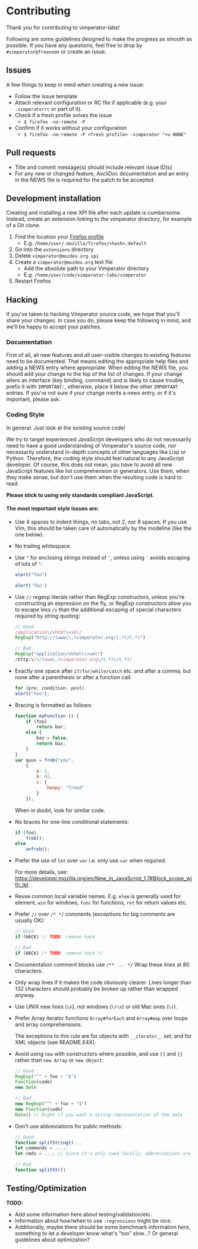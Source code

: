 Contributing
============

Thank you for contributing to vimperator-labs!

Following are some guidelines designed to make the progress as smooth as
possible. If you have any questions, feel free to drop by
`#vimperator@freenode` or create an issue.

Issues
------

A few things to keep in mind when creating a new issue:

- Follow the issue template
- Attach relevant configuration or RC file if applicable (e.g. your
  `.vimperatorrc` or part of it).
- Check if a fresh profile solves the issue
    - `$ firefox -no-remote -P`
- Confirm if it works without your configuration
    - `$ firefox -no-remote -P <fresh profile> -vimperator "+u NONE"`

Pull requests
-------------

- Title and commit message(s) should include relevant issue ID(s)
- For any new or changed feature, AsciiDoc documentation and an entry in the
  NEWS file is required for the patch to be accepted.

Development installation
------------------------

Creating and installing a new XPI file after each update is cumbersome.
Instead, create an extension linking to the vimperator directory, for example
of a Git clone.

1. Find the location your [Firefox profile](http://kb.mozillazine.org/Profile_folder_-_Firefox)
    - E.g. `/home/user/.mozilla/firefox/<hash>.default`
2. Go into the `extensions` directory
3. Delete `vimperator@mozdev.org.xpi`
4. Create a `vimperator@mozdev.org` text file
    - Add the absolute path to your Vimperator directory
    - E.g. `/home/user/code/vimperator-labs/vimperator`
5. Restart Firefox

Hacking
-------

If you've taken to hacking Vimperator source code, we hope that you'll share
your changes. In case you do, please keep the following in mind, and we'll be
happy to accept your patches.

### Documentation

First of all, all new features and all user-visible changes to existing
features need to be documented. That means editing the appropriate help files
and adding a NEWS entry where appropriate. When editing the NEWS file, you
should add your change to the top of the list of changes. If your change alters
an interface (key binding, command) and is likely to cause trouble, prefix it
with `IMPORTANT:`, otherwise, place it below the other `IMPORTANT` entries. If
you're not sure if your change merits a news entry, or if it's important,
please ask.

### Coding Style

In general: Just look at the existing source code!

We try to target experienced JavaScript developers who do not necessarily need
to have a good understanding of Vimperator's source code, nor necessarily
understand in-depth concepts of other languages like Lisp or Python. Therefore,
the coding style should feel natural to any JavaScript developer. Of course,
this does not mean, you have to avoid all new JavaScript features like list
comprehension or generators. Use them, when they make sense, but don't use them
when the resulting code is hard to read.

**Please stick to using only standards compliant JavaScript.**

#### The most important style issues are:

- Use 4 spaces to indent things, no tabs, not 2, nor 8 spaces. If you use Vim,
  this should be taken care of automatically by the modeline (like the one
  below).

- No trailing whitespace.

- Use `"` for enclosing strings instead of `'`, unless using `'` avoids
  escaping of lots of `"`:

  ```javascript
  alert("foo")

  alert('foo')
  ```

- Use `//` regexp literals rather than RegExp constructors, unless you're
  constructing an expression on the fly, or RegExp constructors allow you to
  escape less `/s` than the additional escaping of special characters required
  by string quoting:

  ```javascript
  // Good
  /application\/xhtml\+xml/
  RegExp("http://(www\\.)vimperator.org/(.*)/(.*)")

  // Bad
  RegExp("application/xhtml\\+xml")
  /http:\/\/(www\.)vimperator.org\/(.*)\/(.*)/
  ```

- Exactly one space after `if/for/while/catch` etc. and after a comma, but none
  after a parenthesis or after a function call:

  ```javascript
  for (pre; condition; post)
  alert("foo");
  ```

- Bracing is formatted as follows:

  ```javascript
  function myFunction () {
      if (foo)
          return bar;
      else {
          baz = false;
          return baz;
      }
  }
  var quux = frob("you",
      {
          a: 1,
          b: 42,
          c: {
              hoopy: "frood"
          }
      });
  ```

  When in doubt, look for similar code.

- No braces for one-line conditional statements:

  ```javascript
  if (foo)
      frob();
  else
      unfrob();
  ```

- Prefer the use of `let` over `var` i.e. only use `var` when required.

  For more details, see:
  https://developer.mozilla.org/en/New_in_JavaScript_1.7#Block_scope_with_let

- Reuse common local variable names. E.g. `elem` is generally used for element,
  `win` for windows, `func` for functions, `ret` for return values etc.

- Prefer `//` over `/* */` comments (exceptions for big comments are usually
  OK):

  ```javascript
  // Good
  if (HACK) // TODO: remove hack

  // Bad
  if (HACK) /* TODO: remove hack */
  ```

- Documentation comment blocks use `/** ... */` Wrap these lines at 80
  characters.

- Only wrap lines if it makes the code obviously clearer. Lines longer than 132
  characters should probably be broken up rather than wrapped anyway.

- Use UNIX new lines (`\n`), not windows (`\r\n`) or old Mac ones (`\r`).

- Prefer Array iterator functions `Array#forEach` and `Array#map` over loops
  and array comprehensions.

  The exceptions to this rule are for objects with `__iterator__` set, and for
  XML objects (see README.E4X).

- Avoid using `new` with constructors where possible, and use `[]` and
  `{}` rather than `new Array` or `new Object`:

  ```javascript
  // Good
  RegExp("^" + foo + "$")
  Function(code)
  new Date

  // Bad
  new RegExp("^" + foo + "$")
  new Function(code)
  Date() // Right if you want a string-representation of the date
  ```

- Don't use abbreviations for public methods:

  ```javascript
  // Good
  function splitString()...
  let commands = ...;
  let cmds = ...; // Since it's only used locally, abbreviations are ok, but so are the full names

  // Bad
  function splitStr()
  ```

Testing/Optimization
--------------------

**TODO:**

- Add some information here about testing/validation/etc.
- Information about how/when to use `:regressions` might be nice.
- Additionally, maybe there should be some benchmark information here,
  something to let a developer know what's "too" slow...? Or general guidelines
  about optimization?

<!-- vim: set ft=markdown sw=4 ts=4 sts=4 et ai: -->
